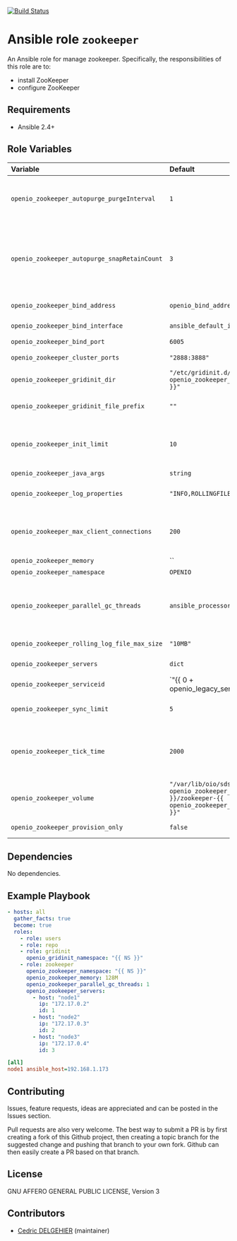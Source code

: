 [![Build Status](https://travis-ci.org/open-io/ansible-role-openio-zookeeper.svg?branch=master)](https://travis-ci.org/open-io/ansible-role-openio-zookeeper)
# Ansible role `zookeeper`

An Ansible role for manage zookeeper. Specifically, the responsibilities of this role are to:

- install ZooKeeper
- configure ZooKeeper

## Requirements

- Ansible 2.4+

## Role Variables


| Variable   | Default | Comments (type)  |
| :---       | :---    | :---             |
| `openio_zookeeper_autopurge_purgeInterval` | `1` | The time interval in hours for which the purge task has to be triggered. Set to a positive integer (1 and above) to enable the auto purging |
| `openio_zookeeper_autopurge_snapRetainCount` | `3` | When enabled, ZooKeeper auto purge feature retains the autopurge.snapRetainCount most recent snapshots and the corresponding transaction logs in the dataDir and dataLogDir respectively and deletes the rest |
| `openio_zookeeper_bind_address` | `openio_bind_address` | The address that this zookeeper instance will run on |
| `openio_zookeeper_bind_interface` | `ansible_default_ipv4.alias` | The interface that this zookeeper instance will run on |
| `openio_zookeeper_bind_port` | `6005` | Listening port |
| `openio_zookeeper_cluster_ports` | `"2888:3888"` | Peers use the former port to connect to other peers |
| `openio_zookeeper_gridinit_dir` | `"/etc/gridinit.d/{{ openio_zookeeper_namespace }}"` | Path to copy the gridinit conf |
| `openio_zookeeper_gridinit_file_prefix` | `""` | Maybe set it to {{ openio_zookeeper_namespace }}- for old gridinit's style |
| `openio_zookeeper_init_limit` | `10` | initLimit is timeouts ZooKeeper uses to limit the length of time the ZooKeeper servers in quorum have to connect to a leader |
| `openio_zookeeper_java_args` | `string` | String of java arguments |
| `openio_zookeeper_log_properties` | `"INFO,ROLLINGFILE"` | The severity level is associated with the root logger with appenders |
| `openio_zookeeper_max_client_connections` | `200` | This property limits the number of active connections from a host, specified by IP address, to a single ZooKeeper server |
| `openio_zookeeper_memory` | `` | Heap size of JVM |
| `openio_zookeeper_namespace` | `OPENIO` | Namespace |
| `openio_zookeeper_parallel_gc_threads` | `ansible_processor_vcpus` | Sets the number of threads used during parallel phases of the garbage collectors. The default value varies with the platform on which the JVM is running |
| `openio_zookeeper_rolling_log_file_max_size` | `"10MB"` | Maximum allowed file size (in bytes) before rolling over |
| `openio_zookeeper_servers` | `dict` | Dict of ip, host and id of cluster member |
| `openio_zookeeper_serviceid` | `"{{ 0 + openio_legacy_serviceid | d(0) | int }}"` | ID in gridinit |
| `openio_zookeeper_sync_limit` | `5` | The entry syncLimit limits how far out of date a server can be from a leader |
| `openio_zookeeper_tick_time` | `2000` | The basic time unit in milliseconds used by ZooKeeper. It is used to do heartbeats and the minimum session timeout will be twice the tickTime |
| `openio_zookeeper_volume` | `"/var/lib/oio/sds/{{ openio_zookeeper_namespace }}/zookeeper-{{ openio_zookeeper_serviceid }}"` | Path to store data |
| `openio_zookeeper_provision_only` | `false` | Provision only without restarting services |


## Dependencies

No dependencies.

## Example Playbook

```yaml
- hosts: all
  gather_facts: true
  become: true
  roles:
    - role: users
    - role: repo
    - role: gridinit
      openio_gridinit_namespace: "{{ NS }}"
    - role: zookeeper
      openio_zookeeper_namespace: "{{ NS }}"
      openio_zookeeper_memory: 128M
      openio_zookeeper_parallel_gc_threads: 1
      openio_zookeeper_servers:
        - host: "node1"
          ip: "172.17.0.2"
          id: 1
        - host: "node2"
          ip: "172.17.0.3"
          id: 2
        - host: "node3"
          ip: "172.17.0.4"
          id: 3
```


```ini
[all]
node1 ansible_host=192.168.1.173
```

## Contributing

Issues, feature requests, ideas are appreciated and can be posted in the Issues section.

Pull requests are also very welcome.
The best way to submit a PR is by first creating a fork of this Github project, then creating a topic branch for the suggested change and pushing that branch to your own fork.
Github can then easily create a PR based on that branch.

## License

GNU AFFERO GENERAL PUBLIC LICENSE, Version 3

## Contributors

- [Cedric DELGEHIER](https://github.com/cdelgehier) (maintainer)
